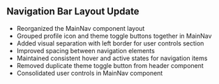 ## Navigation Bar Layout Update

- Reorganized the MainNav component layout
- Grouped profile icon and theme toggle buttons together in MainNav
- Added visual separation with left border for user controls section
- Improved spacing between navigation elements
- Maintained consistent hover and active states for navigation items
- Removed duplicate theme toggle button from header component
- Consolidated user controls in MainNav component 